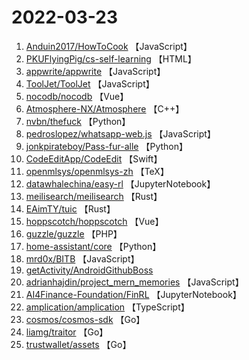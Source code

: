 # 2022-03-23

1. [Anduin2017/HowToCook](https://github.com/Anduin2017/HowToCook) 【JavaScript】
2. [PKUFlyingPig/cs-self-learning](https://github.com/PKUFlyingPig/cs-self-learning) 【HTML】
3. [appwrite/appwrite](https://github.com/appwrite/appwrite) 【JavaScript】
4. [ToolJet/ToolJet](https://github.com/ToolJet/ToolJet) 【JavaScript】
5. [nocodb/nocodb](https://github.com/nocodb/nocodb) 【Vue】
6. [Atmosphere-NX/Atmosphere](https://github.com/Atmosphere-NX/Atmosphere) 【C++】
7. [nvbn/thefuck](https://github.com/nvbn/thefuck) 【Python】
8. [pedroslopez/whatsapp-web.js](https://github.com/pedroslopez/whatsapp-web.js) 【JavaScript】
9. [jonkpirateboy/Pass-fur-alle](https://github.com/jonkpirateboy/Pass-fur-alle) 【Python】
10. [CodeEditApp/CodeEdit](https://github.com/CodeEditApp/CodeEdit) 【Swift】
11. [openmlsys/openmlsys-zh](https://github.com/openmlsys/openmlsys-zh) 【TeX】
12. [datawhalechina/easy-rl](https://github.com/datawhalechina/easy-rl) 【JupyterNotebook】
13. [meilisearch/meilisearch](https://github.com/meilisearch/meilisearch) 【Rust】
14. [EAimTY/tuic](https://github.com/EAimTY/tuic) 【Rust】
15. [hoppscotch/hoppscotch](https://github.com/hoppscotch/hoppscotch) 【Vue】
16. [guzzle/guzzle](https://github.com/guzzle/guzzle) 【PHP】
17. [home-assistant/core](https://github.com/home-assistant/core) 【Python】
18. [mrd0x/BITB](https://github.com/mrd0x/BITB) 【JavaScript】
19. [getActivity/AndroidGithubBoss](https://github.com/getActivity/AndroidGithubBoss) 
20. [adrianhajdin/project_mern_memories](https://github.com/adrianhajdin/project_mern_memories) 【JavaScript】
21. [AI4Finance-Foundation/FinRL](https://github.com/AI4Finance-Foundation/FinRL) 【JupyterNotebook】
22. [amplication/amplication](https://github.com/amplication/amplication) 【TypeScript】
23. [cosmos/cosmos-sdk](https://github.com/cosmos/cosmos-sdk) 【Go】
24. [liamg/traitor](https://github.com/liamg/traitor) 【Go】
25. [trustwallet/assets](https://github.com/trustwallet/assets) 【Go】
